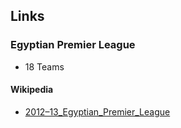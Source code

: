 ## Links

### Egyptian Premier League

- 18 Teams

#### Wikipedia

- [2012–13_Egyptian_Premier_League](http://en.wikipedia.org/wiki/2012–13_Egyptian_Premier_League)

